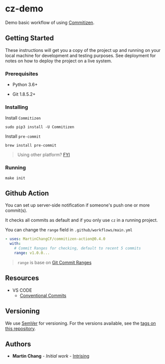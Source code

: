# cz-demo

Demo basic workflow of using [Commitizen](https://commitizen-tools.github.io/commitizen/).

## Getting Started

These instructions will get you a copy of the project up and running on your local machine for development and testing purposes. See deployment for notes on how to deploy the project on a live system.

### Prerequisites

- Python 3.6+

- Git 1.8.5.2+

### Installing

Install `Commitizen`

```shell
sudo pip3 install -U Commitizen
```

Install `pre-commit`

```shell
brew install pre-commit
```

> Using other platform? [FYI](https://pre-commit.com/#installation)

### Running

```shell
make init
```

## Github Action

You can set up server-side notification if someone's push one or more commit(s).

It checks all commits as default and if you only use `cz` in a running project.

You can change the `range` field in `.github/workflows/main.yml`

```yaml
- uses: MartinChangCF/commitizen-action@0.4.0
  with:
    # Commit Ranges for checking, default to recent 5 commits
    range: v1.0.0...
```

> `range` is base on [Git Commit Ranges](https://git-scm.com/book/en/v2/Git-Tools-Revision-Selection#_commit_ranges)

## Resources

- VS CODE
  - [Conventional Commits](https://marketplace.visualstudio.com/items?itemName=vivaxy.vscode-conventional-commits)

## Versioning

We use [SemVer](http://semver.org/) for versioning. For the versions available, see the [tags on this repository](https://github.com/your/project/tags). 

## Authors

- **Martin Chang** - *Initial work* - [Intrising](https://github.com/MartinChangCF)